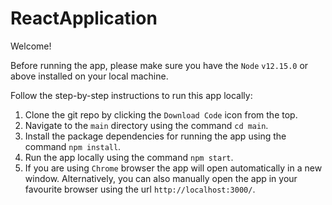 # ReactApplication

Welcome!

Before running the app, please make sure you have the `Node` `v12.15.0` or above installed on your local machine.

Follow the step-by-step instructions to run this app locally:

1. Clone the git repo by clicking the `Download Code` icon from the top.
2. Navigate to the `main` directory using the command `cd main`.
3. Install the package dependencies for running the app using the command `npm install`.
4. Run the app locally using the command `npm start`.
5. If you are using `Chrome` browser the app will open automatically in a new window. Alternatively, you can also 
manually open the app in your favourite browser using the url `http://localhost:3000/`. 